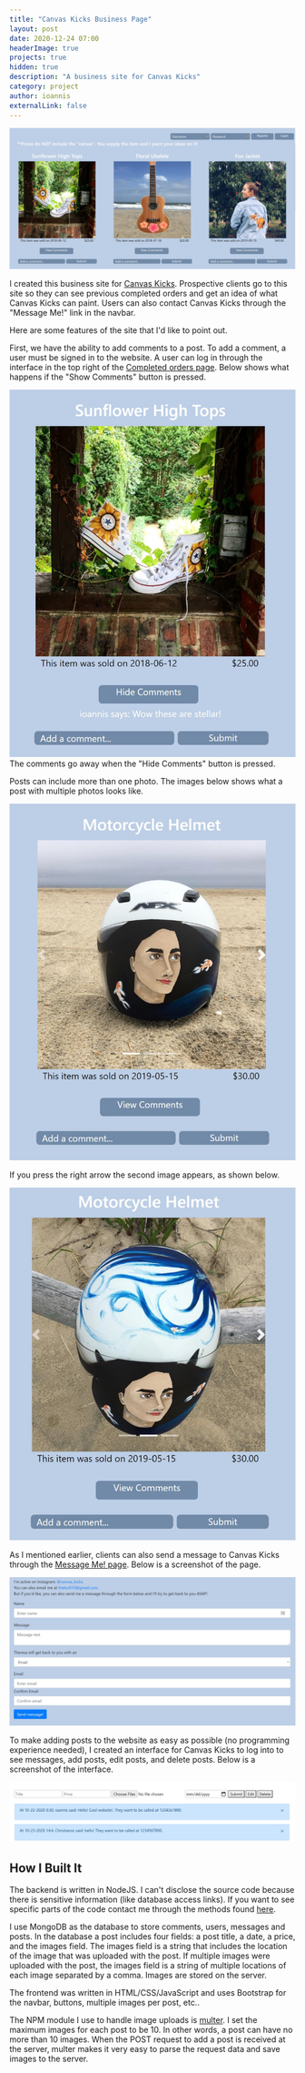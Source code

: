 ```yaml
---
title: "Canvas Kicks Business Page"
layout: post
date: 2020-12-24 07:00
headerImage: true
projects: true
hidden: true
description: "A business site for Canvas Kicks"
category: project
author: ioannis
externalLink: false
---
```


![First three posts](/assets/images/canvaskicks/first3posts.jpg)

I created this business site for [Canvas Kicks](https://canvaskicks.store). Prospective clients go to this site
so they can see previous completed orders and get an idea of what Canvas Kicks can paint. Users can also contact
Canvas Kicks through the "Message Me!" link in the navbar.

Here are some features of the site that I'd like to point out.

First, we have the ability to add comments to a post. To add a comment, a user must be signed in to the website. A user can
log in through the interface in the top right of the [Completed orders page](https://canvaskicks.store/prevWorks.html).
Below shows what happens if the "Show Comments" button is pressed.

![Showwing comments](/assets/images/canvaskicks/show_comments.jpg)
The comments go away when the "Hide Comments" button is pressed.

Posts can include more than one photo. The images below shows what a post with multiple photos looks like.

![Multi photo](/assets/images/canvaskicks/multi_photo1.jpg)

If you press the right arrow the second image appears, as shown below.

![Multi photo 2](/assets/images/canvaskicks/multi_photo2.jpg)

As I mentioned earlier, clients can also send a message to Canvas Kicks through the [Message Me! page](https://canvaskicks.store/messageme.html).
Below is a screenshot of the page.

![Message Me! page](/assets/images/canvaskicks/send_message.jpg)

To make adding posts to the website as easy as possible (no programming experience needed), I created an interface for
Canvas Kicks to log into to see messages, add posts, edit posts, and delete posts. Below is a screenshot of the interface.

![Owner dashboard](/assets/images/canvaskicks/owner_dashboard.jpg)

## How I Built It

The backend is written in NodeJS. I can't disclose the source code because there is sensitive information (like database access links).
If you want to see specific parts of the code contact me through the methods found [here](https://ioannis.ky/).

I use MongoDB as the database to store comments, users, messages and posts. In the database a post includes four fields: a post title,
a date, a price, and the images field. The images field is a string that includes the location of the image that was uploaded with the post.
If multiple images were uploaded with the post, the images field is a string of multiple locations of each image separated
by a comma. Images are stored on the server.

The frontend was written in HTML/CSS/JavaScript and uses Bootstrap for the navbar, buttons, multiple images per post, etc..

The NPM module I use to handle image uploads is [multer](https://www.npmjs.com/package/multer). I set the maximum images for
each post to be 10. In other words, a post can have no more than 10 images. When the POST request to add a post is received
at the server, multer makes it very easy to parse the request data and save images to the server.

